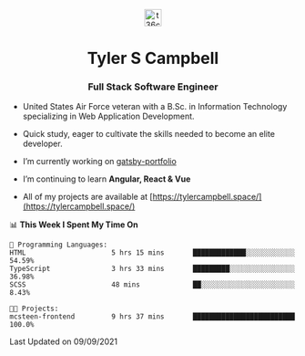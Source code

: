 <p align="center">
<a href="https://www.linkedin.com/in/t36campbell" target="blank"><img align="center" src="https://ik.imagekit.io/t36campbell/Portfolio/linkedin.png.original_m8bbGgPh6.png" alt="t36campbell" height="30" width="30" /></a>
</p>
<h1 align="center">Tyler S Campbell</h1>
<h3 align="center">Full Stack Software Engineer</h3>

* United States Air Force veteran with a B.Sc. in Information Technology specializing in Web Application Development. 

* Quick study, eager to cultivate the skills needed to become an elite developer.

* I’m currently working on [gatsby-portfolio](https://github.com/t36campbell/gatsby-portfolio)

* I’m continuing to learn **Angular, React & Vue**

* All of my projects are available at [https://tylercampbell.space/](https://tylercampbell.space/)

<!--START_SECTION:waka-->
📊 **This Week I Spent My Time On** 

```text
💬 Programming Languages: 
HTML                     5 hrs 15 mins       █████████████░░░░░░░░░░░░   54.59% 
TypeScript               3 hrs 33 mins       █████████░░░░░░░░░░░░░░░░   36.98% 
SCSS                     48 mins             ██░░░░░░░░░░░░░░░░░░░░░░░   8.43%

🐱‍💻 Projects: 
mcsteen-frontend         9 hrs 37 mins       █████████████████████████   100.0%

```


 Last Updated on 09/09/2021
<!--END_SECTION:waka-->

